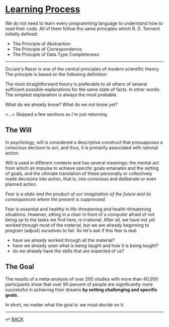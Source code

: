# [Learning Process](./#)

We do not need to learn every programming language to understand how to read their code. All of them follow the same principles which R. D. Tennent initially defined:

* The Principle of Abstraction
* The Principle of Correspondence
* The Principle of Data Type Completeness

---

Occam's Razor is one of the central principles of modern scientific theory. The principle is based on the following definition:

The most straightforward theory is preferable to all others of several sufficient possible explanations for the same state of facts. In other words: The simplest explanation is always the most probable.

What do we already know?
What do we not know yet?

<...> Skipped a few sections as I'm just returning

## The Will

In psychology, will is considered a descriptive construct that presupposes a conscious decision to act, and thus, it is primarily associated with rational action.

Will is used in different contexts and has several meanings: the mental act from which an impulse to achieve specific goals emanates and the setting of goals, and the ultimate translation of these personally or collectively made decisions into action, that is, into conscious and deliberate or even planned action.

*Fear is a state and the product of our imagination of the future and its consequences where the present is suppressed.*

Fear is essential and healthy in life-threatening and health-threatening situations. However, sitting in a chair in front of a computer afraid of not being up to the tasks we find here, is irrational. After all, we have not yet worked through most of the material, but we are already beginning to program (adjust) ourselves to fail. So let's ask if this fear is real:

* have we already worked through all the material?
* have we already seen what is being taught and how it is being taught?
* do we already have the skills that are expected of us?

## The Goal

The results of a meta-analysis of over 200 studies with more than 40,000 participants show that over 90 percent of people are significantly more successful in achieving their dreams **by setting challenging and specific goals**.

In short, no matter what the goal is: we must decide on it.


---

↩️ [BACK](../README.md)
